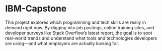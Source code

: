 # IBM-Capstone
This project explores which programming and tech skills are really in demand right now. By digging into job postings, online training sites, and developer surveys like Stack Overflow’s latest report, the goal is to spot real-world trends and understand what tools and technologies developers are using—and what employers are actually looking for.
